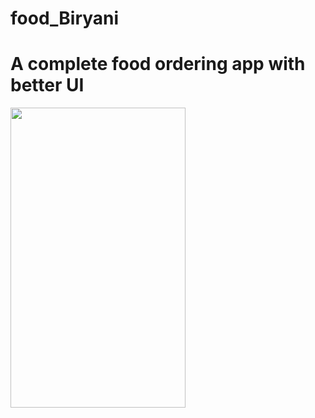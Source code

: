 # food_Biryani
<h1> A complete food ordering app with better UI </h1>

<img src="https://user-images.githubusercontent.com/83058841/123978156-42ffeb00-d9dd-11eb-87cc-5f2b00e09310.png" width="280" height="480">
